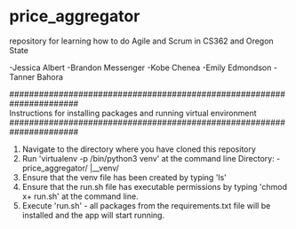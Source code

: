 # price_aggregator
repository for learning how to do Agile and Scrum in CS362 and Oregon State

-Jessica Albert
-Brandon Messenger
-Kobe Chenea
-Emily Edmondson
-Tanner Bahora

######################################################################                                                               
Instructions for installing packages and running virtual environment
######################################################################
1) Navigate to the directory where you have cloned this repository
2) Run 'virtualenv -p /bin/python3 venv' at the command line
        Directory:
        -price_aggregator/
        |__venv/
3) Ensure that the venv file has been created by typing 'ls'
4) Ensure that the run.sh file has executable permissions by typing 
   'chmod x+ run.sh' at the command line.
5) Execute 'run.sh' - all packages from the requirements.txt file will
   be installed and the app will start running. 